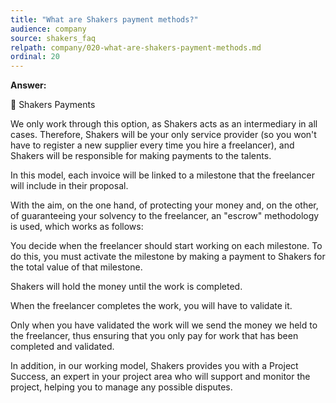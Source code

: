 ```yaml
---
title: "What are Shakers payment methods?"
audience: company
source: shakers_faq
relpath: company/020-what-are-shakers-payment-methods.md
ordinal: 20
---
```


**Answer:**

🔐 Shakers Payments

We only work through this option, as Shakers acts as an intermediary in all cases. Therefore, Shakers will be your only service provider (so you won't have to register a new supplier every time you hire a freelancer), and Shakers will be responsible for making payments to the talents.

In this model, each invoice will be linked to a milestone that the freelancer will include in their proposal.

With the aim, on the one hand, of protecting your money and, on the other, of guaranteeing your solvency to the freelancer, an "escrow" methodology is used, which works as follows:

You decide when the freelancer should start working on each milestone. To do this, you must activate the milestone by making a payment to Shakers for the total value of that milestone.

Shakers will hold the money until the work is completed.

When the freelancer completes the work, you will have to validate it.

Only when you have validated the work will we send the money we held to the freelancer, thus ensuring that you only pay for work that has been completed and validated.

In addition, in our working model, Shakers provides you with a Project Success, an expert in your project area who will support and monitor the project, helping you to manage any possible disputes.
